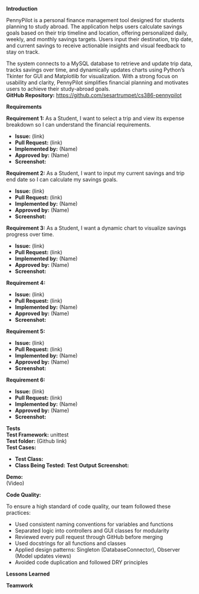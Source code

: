 **Introduction**    

PennyPilot is a personal finance management tool designed for students planning to study abroad. The application helps users calculate savings goals based on their trip
timeline and location, offering personalized daily, weekly, and monthly savings targets. Users input their destination, trip date, and current savings to receive 
actionable insights and visual feedback to stay on track.

The system connects to a MySQL database to retrieve and update trip data, tracks savings over time, and dynamically updates charts using Python’s Tkinter for GUI and 
Matplotlib for visualization. With a strong focus on usability and clarity, PennyPilot simplifies financial planning and motivates users to achieve their study-abroad 
goals.  
**GitHub Repository:** https://github.com/sesartrumpet/cs386-pennypilot    

**Requirements**  

**Requirement 1:** As a Student, I want to select a trip and view its expense breakdown so I can understand the financial requirements.  
- **Issue:** (link)  
- **Pull Request:** (link)  
- **Implemented by:** (Name)  
- **Approved by:** (Name)  
- **Screenshot:**  

**Requirement 2:** As a Student, I want to input my current savings and trip end date so I can calculate my savings goals.
- **Issue:** (link)  
- **Pull Request:** (link)  
- **Implemented by:** (Name)  
- **Approved by:** (Name)  
- **Screenshot:**  

**Requirement 3:** As a Student, I want a dynamic chart to visualize savings progress over time.
- **Issue:** (link)  
- **Pull Request:** (link)  
- **Implemented by:** (Name)  
- **Approved by:** (Name)  
- **Screenshot:**  

**Requirement 4:** 
- **Issue:** (link)  
- **Pull Request:** (link)  
- **Implemented by:** (Name)  
- **Approved by:** (Name)  
- **Screenshot:**  

**Requirement 5:** 
- **Issue:** (link)  
- **Pull Request:** (link)  
- **Implemented by:** (Name)  
- **Approved by:** (Name)  
- **Screenshot:**  

**Requirement 6:** 
- **Issue:** (link)  
- **Pull Request:** (link)  
- **Implemented by:** (Name)  
- **Approved by:** (Name)  
- **Screenshot:**

**Tests**  
**Test Framework:** unittest  
**Test folder:** (Github link)  
**Test Cases:**  
- **Test Class:**
- **Class Being Tested:**
**Test Output Screenshot:**

**Demo:**  
(Video)  

**Code Quality:**  

To ensure a high standard of code quality, our team followed these practices:
- Used consistent naming conventions for variables and functions
- Separated logic into controllers and GUI classes for modularity
- Reviewed every pull request through GitHub before merging
- Used docstrings for all functions and classes
- Applied design patterns: Singleton (DatabaseConnector), Observer (Model updates views)
- Avoided code duplication and followed DRY principles

**Lessons Learned**  


 **Teamwork**


